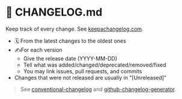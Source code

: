 # 🍒 CHANGELOG.md

<div class="row row-cols-md-2"><div>

Keep track of every change. See [keepachangelog.com](https://keepachangelog.com/en/).

* 🗓️  From the latest changes to the oldest ones
* ✍️For each version
    * Give the release date (YYYY-MM-DD)
    * Tell what was added/changed/deprecated/removed/fixed
    * You may link issues, pull requests, and commits
* Changes that were not released are usually in "[Unreleased]"

> See [conventional-changelog](https://github.com/conventional-changelog) and [github-changelog-generator](https://github.com/github-changelog-generator/github-changelog-generator).
</div><div>
</div></div>